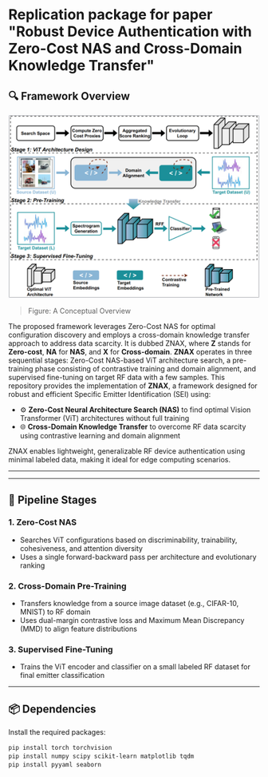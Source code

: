 # Replication package for paper "Robust Device Authentication with Zero-Cost NAS and Cross-Domain Knowledge Transfer"
## 🔍 Framework Overview

![ZNAX Framework](./ZNAX.PNG)
> Figure: A Conceptual Overview 

The proposed framework leverages Zero-Cost NAS for optimal configuration discovery and employs a cross-domain knowledge transfer approach to address data scarcity. It is dubbed ZNAX, where **Z** stands for **Zero-cost**, **NA** for **NAS**, and **X** for **Cross-domain**. **ZNAX** operates in three sequential stages: Zero-Cost NAS-based ViT architecture search, a pre-training phase consisting of contrastive training and domain alignment, and supervised fine-tuning on target RF data with a few samples.
This repository provides the implementation of **ZNAX**, a framework designed for robust and efficient Specific Emitter Identification (SEI) using:

- ⚙️ **Zero-Cost Neural Architecture Search (NAS)** to find optimal Vision Transformer (ViT) architectures without full training
- 🌐 **Cross-Domain Knowledge Transfer** to overcome RF data scarcity using contrastive learning and domain alignment

ZNAX enables lightweight, generalizable RF device authentication using minimal labeled data, making it ideal for edge computing scenarios.

---



---

## 🧠 Pipeline Stages

### 1. Zero-Cost NAS
- Searches ViT configurations based on discriminability, trainability, cohesiveness, and attention diversity
- Uses a single forward-backward pass per architecture and evolutionary ranking

### 2. Cross-Domain Pre-Training
- Transfers knowledge from a source image dataset (e.g., CIFAR-10, MNIST) to RF domain
- Uses dual-margin contrastive loss and Maximum Mean Discrepancy (MMD) to align feature distributions

### 3. Supervised Fine-Tuning
- Trains the ViT encoder and classifier on a small labeled RF dataset for final emitter classification

---

## 📦 Dependencies

Install the required packages:

```bash
pip install torch torchvision
pip install numpy scipy scikit-learn matplotlib tqdm
pip install pyyaml seaborn
